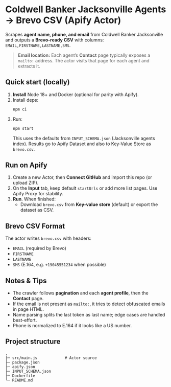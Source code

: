 # Coldwell Banker Jacksonville Agents → Brevo CSV (Apify Actor)

Scrapes **agent name, phone, and email** from Coldwell Banker Jacksonville and outputs a **Brevo-ready CSV** with columns:
`EMAIL,FIRSTNAME,LASTNAME,SMS`.

> **Email location:** Each agent’s **Contact** page typically exposes a `mailto:` address. The actor visits that page for each agent and extracts it.

## Quick start (locally)

1. **Install** Node 18+ and Docker (optional for parity with Apify).
2. Install deps:
   ```bash
   npm ci
   ```
3. Run:
   ```bash
   npm start
   ```
   This uses the defaults from `INPUT_SCHEMA.json` (Jacksonville agents index). Results go to Apify Dataset and also to Key-Value Store as `brevo.csv`.

## Run on Apify
1. Create a new Actor, then **Connect GitHub** and import this repo (or upload ZIP).
2. On the **Input** tab, keep default `startUrls` or add more list pages. Use Apify Proxy for stability.
3. **Run**. When finished:
   - Download `brevo.csv` from **Key-value store** (default) or export the dataset as CSV.

## Brevo CSV Format
The actor writes `brevo.csv` with headers:
- `EMAIL` (required by Brevo)
- `FIRSTNAME`
- `LASTNAME`
- `SMS` (E.164, e.g. `+19045551234` when possible)

## Notes & Tips
- The crawler follows **pagination** and each **agent profile**, then the **Contact** page.
- If the email is not present as `mailto:`, it tries to detect obfuscated emails in page HTML.
- Name parsing splits the last token as last name; edge cases are handled best-effort.
- Phone is normalized to E.164 if it looks like a US number.

## Project structure
```
.
├─ src/main.js            # Actor source
├─ package.json
├─ apify.json
├─ INPUT_SCHEMA.json
├─ Dockerfile
└─ README.md
```
